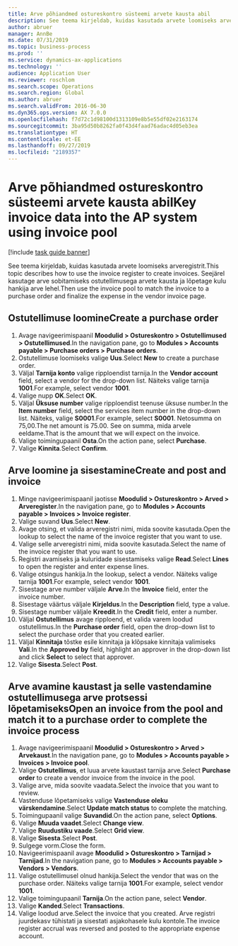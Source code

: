 ```yaml
---
title: Arve põhiandmed ostureskontro süsteemi arvete kausta abil
description: See teema kirjeldab, kuidas kasutada arvete loomiseks arveregistrit.
author: abruer
manager: AnnBe
ms.date: 07/31/2019
ms.topic: business-process
ms.prod: ''
ms.service: dynamics-ax-applications
ms.technology: ''
audience: Application User
ms.reviewer: roschlom
ms.search.scope: Operations
ms.search.region: Global
ms.author: abruer
ms.search.validFrom: 2016-06-30
ms.dyn365.ops.version: AX 7.0.0
ms.openlocfilehash: f7d72c1d98100d1313109e8b5e55df02e2163174
ms.sourcegitcommit: 3ba95d50b8262fa0f43d4faad76adac4d05eb3ea
ms.translationtype: HT
ms.contentlocale: et-EE
ms.lasthandoff: 09/27/2019
ms.locfileid: "2189357"
---
```

# <a name="key-invoice-data-into-the-ap-system-using-invoice-pool"></a><span data-ttu-id="f359a-103">Arve põhiandmed ostureskontro süsteemi arvete kausta abil</span><span class="sxs-lookup"><span data-stu-id="f359a-103">Key invoice data into the AP system using invoice pool</span></span>

[!include [task guide banner](../../includes/task-guide-banner.md)]

<span data-ttu-id="f359a-104">See teema kirjeldab, kuidas kasutada arvete loomiseks arveregistrit.</span><span class="sxs-lookup"><span data-stu-id="f359a-104">This topic describes how to use the invoice register to create invoices.</span></span> <span data-ttu-id="f359a-105">Seejärel kasutage arve sobitamiseks ostutellimusega arvete kausta ja lõpetage kulu hankija arve lehel.</span><span class="sxs-lookup"><span data-stu-id="f359a-105">Then use the invoice pool to match the invoice to a purchase order and finalize the expense in the vendor invoice page.</span></span>


## <a name="create-a-purchase-order"></a><span data-ttu-id="f359a-106">Ostutellimuse loomine</span><span class="sxs-lookup"><span data-stu-id="f359a-106">Create a purchase order</span></span>
1. <span data-ttu-id="f359a-107">Avage navigeerimispaanil **Moodulid > Ostureskontro > Ostutellimused > Ostutellimused**.</span><span class="sxs-lookup"><span data-stu-id="f359a-107">In the navigation pane, go to **Modules > Accounts payable > Purchase orders > Purchase orders**.</span></span>
2. <span data-ttu-id="f359a-108">Ostutellimuse loomiseks valige **Uus**.</span><span class="sxs-lookup"><span data-stu-id="f359a-108">Select **New** to create a purchase order.</span></span>
3. <span data-ttu-id="f359a-109">Väljal **Tarnija konto** valige ripploendist tarnija.</span><span class="sxs-lookup"><span data-stu-id="f359a-109">In the **Vendor account** field, select a vendor for the drop-down list.</span></span> <span data-ttu-id="f359a-110">Näiteks valige tarnija **1001**.</span><span class="sxs-lookup"><span data-stu-id="f359a-110">For example, select vendor **1001**.</span></span>
4. <span data-ttu-id="f359a-111">Valige nupp **OK**.</span><span class="sxs-lookup"><span data-stu-id="f359a-111">Select **OK**.</span></span>
5. <span data-ttu-id="f359a-112">Väljal **Üksuse number** valige ripploendist teenuse üksuse number.</span><span class="sxs-lookup"><span data-stu-id="f359a-112">In the **Item number** field, select the services item number in the drop-down list.</span></span> <span data-ttu-id="f359a-113">Näiteks, valige **S0001**.</span><span class="sxs-lookup"><span data-stu-id="f359a-113">For example, select **S0001**.</span></span> <span data-ttu-id="f359a-114">Netosumma on 75,00.</span><span class="sxs-lookup"><span data-stu-id="f359a-114">The net amount is 75.00.</span></span>  <span data-ttu-id="f359a-115">See on summa, mida arvele eeldame.</span><span class="sxs-lookup"><span data-stu-id="f359a-115">That is the amount that we will expect on the invoice.</span></span>  
6. <span data-ttu-id="f359a-116">Valige toimingupaanil **Osta**.</span><span class="sxs-lookup"><span data-stu-id="f359a-116">On the action pane, select **Purchase**.</span></span>
7. <span data-ttu-id="f359a-117">Valige **Kinnita**.</span><span class="sxs-lookup"><span data-stu-id="f359a-117">Select **Confirm**.</span></span>

## <a name="create-and-post-and-invoice"></a><span data-ttu-id="f359a-118">Arve loomine ja sisestamine</span><span class="sxs-lookup"><span data-stu-id="f359a-118">Create and post and invoice</span></span>
1. <span data-ttu-id="f359a-119">Minge navigeerimispaanil jaotisse **Moodulid > Ostureskontro > Arved > Arveregister**.</span><span class="sxs-lookup"><span data-stu-id="f359a-119">In the navigation pane, go to **Modules > Accounts payable > Invoices > Invoice register**.</span></span>
2. <span data-ttu-id="f359a-120">Valige suvand **Uus**.</span><span class="sxs-lookup"><span data-stu-id="f359a-120">Select **New**.</span></span>
3. <span data-ttu-id="f359a-121">Avage otsing, et valida arveregistri nimi, mida soovite kasutada.</span><span class="sxs-lookup"><span data-stu-id="f359a-121">Open the lookup to select the name of the invoice register that you want to use.</span></span>
4. <span data-ttu-id="f359a-122">Valige selle arveregistri nimi, mida soovite kasutada.</span><span class="sxs-lookup"><span data-stu-id="f359a-122">Select the name of the invoice register that you want to use.</span></span>
5. <span data-ttu-id="f359a-123">Registri avamiseks ja kuluridade sisestamiseks valige **Read**.</span><span class="sxs-lookup"><span data-stu-id="f359a-123">Select **Lines** to open the register and enter expense lines.</span></span>
6. <span data-ttu-id="f359a-124">Valige otsingus hankija.</span><span class="sxs-lookup"><span data-stu-id="f359a-124">In the lookup, select a vendor.</span></span> <span data-ttu-id="f359a-125">Näiteks valige tarnija **1001**.</span><span class="sxs-lookup"><span data-stu-id="f359a-125">For example, select vendor **1001**.</span></span>
7. <span data-ttu-id="f359a-126">Sisestage arve number väljale **Arve**.</span><span class="sxs-lookup"><span data-stu-id="f359a-126">In the **Invoice** field, enter the invoice number.</span></span>
8. <span data-ttu-id="f359a-127">Sisestage väärtus väljale **Kirjeldus**.</span><span class="sxs-lookup"><span data-stu-id="f359a-127">In the **Description** field, type a value.</span></span>
9. <span data-ttu-id="f359a-128">Sisestage number väljale **Kreedit**.</span><span class="sxs-lookup"><span data-stu-id="f359a-128">In the **Credit** field, enter a number.</span></span>
10. <span data-ttu-id="f359a-129">Väljal **Ostutellimus** avage ripploend, et valida varem loodud ostutellimus.</span><span class="sxs-lookup"><span data-stu-id="f359a-129">In the **Purchase order** field, open the drop-down list to select the purchase order that you created earlier.</span></span>
11. <span data-ttu-id="f359a-130">Väljal **Kinnitaja** tõstke esile kinnitaja ja klõpsake kinnitaja valimiseks **Vali**.</span><span class="sxs-lookup"><span data-stu-id="f359a-130">In the **Approved by** field, highlight an approver in the drop-down list and click **Select** to select that approver.</span></span>
12. <span data-ttu-id="f359a-131">Valige **Sisesta**.</span><span class="sxs-lookup"><span data-stu-id="f359a-131">Select **Post**.</span></span>

## <a name="open-an-invoice-from-the-pool-and-match-it-to-a-purchase-order-to-complete-the-invoice-process"></a><span data-ttu-id="f359a-132">Arve avamine kaustast ja selle vastendamine ostutellimusega arve protsessi lõpetamiseks</span><span class="sxs-lookup"><span data-stu-id="f359a-132">Open an invoice from the pool and match it to a purchase order to complete the invoice process</span></span>
1. <span data-ttu-id="f359a-133">Avage navigeerimispaanil **Moodulid > Ostureskontro > Arved > Arvekaust**.</span><span class="sxs-lookup"><span data-stu-id="f359a-133">In the navigation pane, go to **Modules > Accounts payable > Invoices > Invoice pool**.</span></span>
2. <span data-ttu-id="f359a-134">Valige **Ostutellimus**, et luua arvete kaustast tarnija arve.</span><span class="sxs-lookup"><span data-stu-id="f359a-134">Select **Purchase order** to create a vendor invoice from the invoice in the pool.</span></span>
3. <span data-ttu-id="f359a-135">Valige arve, mida soovite vaadata.</span><span class="sxs-lookup"><span data-stu-id="f359a-135">Select the invoice that you want to review.</span></span>
4. <span data-ttu-id="f359a-136">Vastenduse lõpetamiseks valige **Vastenduse oleku värskendamine**.</span><span class="sxs-lookup"><span data-stu-id="f359a-136">Select **Update match status** to complete the matching.</span></span>
5. <span data-ttu-id="f359a-137">Toimingupaanil valige **Suvandid**.</span><span class="sxs-lookup"><span data-stu-id="f359a-137">On the action pane, select **Options**.</span></span>
6. <span data-ttu-id="f359a-138">Valige **Muuda vaadet**.</span><span class="sxs-lookup"><span data-stu-id="f359a-138">Select **Change view**.</span></span>
7. <span data-ttu-id="f359a-139">Valige **Ruudustiku vaade**.</span><span class="sxs-lookup"><span data-stu-id="f359a-139">Select **Grid view**.</span></span>
8. <span data-ttu-id="f359a-140">Valige **Sisesta**.</span><span class="sxs-lookup"><span data-stu-id="f359a-140">Select **Post**.</span></span>
9. <span data-ttu-id="f359a-141">Sulgege vorm.</span><span class="sxs-lookup"><span data-stu-id="f359a-141">Close the form.</span></span>
10. <span data-ttu-id="f359a-142">Navigeerimispaanil avage **Moodulid > Ostureskontro > Tarnijad > Tarnijad**.</span><span class="sxs-lookup"><span data-stu-id="f359a-142">In the navigation pane, go to **Modules > Accounts payable > Vendors > Vendors**.</span></span>
11. <span data-ttu-id="f359a-143">Valige ostutellimusel olnud hankija.</span><span class="sxs-lookup"><span data-stu-id="f359a-143">Select the vendor that was on the purchase order.</span></span> <span data-ttu-id="f359a-144">Näiteks valige tarnija **1001**.</span><span class="sxs-lookup"><span data-stu-id="f359a-144">For example, select vendor **1001**.</span></span>
12. <span data-ttu-id="f359a-145">Valige toimingupaanil **Tarnija**.</span><span class="sxs-lookup"><span data-stu-id="f359a-145">On the action pane, select **Vendor**.</span></span>
13. <span data-ttu-id="f359a-146">Valige **Kanded**.</span><span class="sxs-lookup"><span data-stu-id="f359a-146">Select **Transactions**.</span></span>
14. <span data-ttu-id="f359a-147">Valige loodud arve.</span><span class="sxs-lookup"><span data-stu-id="f359a-147">Select the invoice that you created.</span></span> <span data-ttu-id="f359a-148">Arve registri juurdekasv tühistati ja sisestati asjakohasele kulu kontole.</span><span class="sxs-lookup"><span data-stu-id="f359a-148">The invoice register accrual was reversed and posted to the appropriate expense account.</span></span>  

